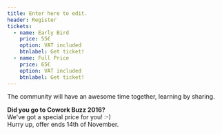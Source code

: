 ```yaml
---
title: Enter here to edit.
header: Register
tickets:
  - name: Early Bird
    price: 55€
    option: VAT included
    btnlabel: Get ticket!
  - name: Full Price
    price: 65€
    option: VAT included
    btnlabel: Get ticket!
---
```

The community will have an awesome time together, learning by sharing.

**Did you go to Cowork Buzz 2016?**\
We've got a special price for you! :-)\
Hurry up, offer ends 14th of November.
